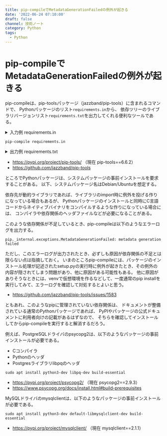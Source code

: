 ```yaml
---
title: pip-compileでMetadataGenerationFailedの例外が起きる
date: '2022-06-24 07:10:00'
draft: false
channel: 技術ノート
category: Python
tags:
  - Python
---
```

# pip-compileでMetadataGenerationFailedの例外が起きる

pip-compileは、pip-toolsパッケージ（jazzband/pip-tools）に含まれるコマンドで、
Pythonパッケージのリスト`requirements.in`から、
依存ツリーのライブラリバージョンリスト`requirements.txt`を出力してくれる便利なツールである。

<details>
<summary>入力例 requirements.in</summary>

```
django
requests
gunicorn
mysqlclient
python-dateutil
requests-oauthlib
schedule
```

</details>

```shell
pip-compile requirements.in
```

<details>
<summary>出力例 requirements.txt</summary>

```
#
# This file is autogenerated by pip-compile with python 3.8
# To update, run:
#
#    pip-compile requirements.in
#
asgiref==3.5.2
    # via django
backports-zoneinfo==0.2.1
    # via django
certifi==2022.6.15
    # via requests
charset-normalizer==2.0.12
    # via requests
django==4.0.5
    # via -r requirements.in
gunicorn==20.1.0
    # via -r requirements.in
idna==3.3
    # via requests
mysqlclient==2.1.1
    # via -r requirements.in
oauthlib==3.2.0
    # via requests-oauthlib
python-dateutil==2.8.2
    # via -r requirements.in
requests==2.28.0
    # via
    #   -r requirements.in
    #   requests-oauthlib
requests-oauthlib==1.3.1
    # via -r requirements.in
schedule==1.1.0
    # via -r requirements.in
six==1.16.0
    # via python-dateutil
sqlparse==0.4.2
    # via django
urllib3==1.26.9
    # via requests

# The following packages are considered to be unsafe in a requirements file:
# setuptools
```

</details>

- <https://pypi.org/project/pip-tools/> （現在 pip-tools==6.6.2）
- <https://github.com/jazzband/pip-tools>

ところでPythonパッケージは、システムパッケージの事前インストールを要求することがある。
以下、システムパッケージ名はDebian/Ubuntuを想定する。

依存先が動的ライブラリであれば、ライブラリのimport時に例外を投げる作りになっている場合もあるが、
Pythonパッケージのインストールと同時にC言語コードからネイティブバイナリをコンパイルするような作りになっている場合には、
コンパイラや依存関係のヘッダファイルなどが必要になることがある。

このような依存関係が不足しているとき、pip-compileは以下のようなエラーログを出力する。

```
pip._internal.exceptions.MetadataGenerationFailed: metadata generation failed
```

ただし、このエラーログが出力されたとき、必ずしも原因が依存関係の不足とは限らない点は指摘しておく。
いまのところpip-compileには、パッケージのインストール処理が記述されたsetup.pyの実行時に例外が起きたとき、その例外の内容が隠されてしまう問題があり、他に原因がある可能性もある。
他に原因がありそうなときには、venvで仮想環境を作るなどして、一度通常のpip installを実行してみて、エラーログを確認して対処するとよいと思う。

- <https://github.com/jazzband/pip-tools/issues/1583>

ともあれ、このようなpipに管理されていない依存関係は、
ドキュメントが整備されている通常のPythonパッケージであれば、
PyPIやパッケージの公式ドキュメントに利用者向けの記載があるはずなので、
そちらを確認してインストールしてからpip-compileを実行すると解消するだろう。

例えば、PostgreSQLドライバのpsycopg2は、以下のようなパッケージの事前インストールが必要である。

- Cコンパイラ
- Pythonのヘッダ
- Postgresライブラリlibpqのヘッダ

```shell
sudo apt install python3-dev libpq-dev build-essential
```

- <https://pypi.org/project/psycopg2/> （現在 psycopg2==2.9.3）
- <https://www.psycopg.org/docs/install.html#build-prerequisites>

MySQLドライバのmysqlclientは、以下のようなパッケージの事前インストールが必要である。

```shell
sudo apt install python3-dev default-libmysqlclient-dev build-essential
```

- <https://pypi.org/project/mysqlclient/> （現在 mysqlclient==2.1.1）
